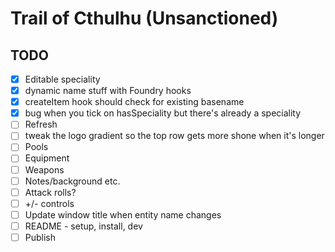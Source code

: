 # Trail of Cthulhu (Unsanctioned)


## TODO

- [x] Editable speciality
- [x] dynamic name stuff with Foundry hooks
- [x] createItem hook should check for existing basename
- [x] bug when you tick on hasSpeciality but there's already a speciality
- [ ] Refresh
- [ ] tweak the logo gradient so the top row gets more shone when it's longer 
- [ ] Pools
- [ ] Equipment
- [ ] Weapons
- [ ] Notes/background etc.
- [ ] Attack rolls?
- [ ] +/- controls
- [ ] Update window title when entity name changes
- [ ] README - setup, install, dev
- [ ] Publish